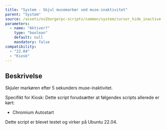 ```yaml
---
title: "System - Skjul musemarkør ved muse-inaktivitet"
parent: "System"
source: /assets/os2borgerpc-scripts/common/system/cursor_hide_inactive.sh
parameters:
  - name: "Aktiver?"
    type: "boolean"
    default: null
    mandatory: false
compatibility: 
  - "22.04"
  - "Kiosk"
---
```


## Beskrivelse
Skjuler markøren efter 5 sekunders muse-inaktivitet.

Specifikt for Kiosk:
  Dette script forudsætter at følgendes scripts allerede er kørt:
  - Chromium Autostart

Dette script er blevet testet og virker på Ubuntu 22.04.